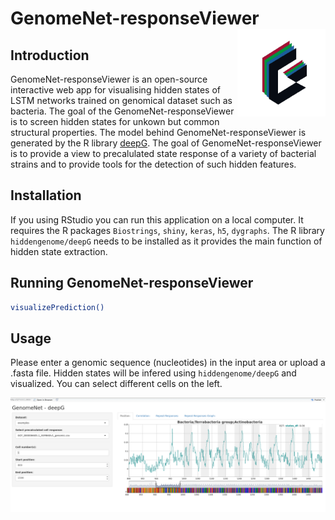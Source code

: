 # GenomeNet-responseViewer <img src="www/Logo.png" width="131px" height="140px" align="right" style="padding-left:10px;background-color:white;" />

## Introduction

GenomeNet-responseViewer is an open-source interactive web app for visualising hidden states of LSTM networks trained on genomical dataset such as bacteria. The goal of the GenomeNet-responseViewer is to screen hidden states for unkown but common structural properties. The model behind GenomeNet-responseViewer is generated by the R library [deepG](https://github.com/hiddengenome/deepG). The goal of GenomeNet-responseViewer is to provide a view to precalulated state response of a variety of bacterial strains and to provide tools for the detection of such hidden features.

## Installation

If you using RStudio you can run this application on a local computer. It requires the R packages `Biostrings`, `shiny`, `keras`, `h5`, `dygraphs`. The R library `hiddengenome/deepG` needs to be installed as it provides the main function of hidden state extraction. 


## Running GenomeNet-responseViewer

```bash
visualizePrediction()
```

## Usage

Please enter a genomic sequence (nucleotides) in the input area or upload a .fasta file. Hidden states will be infered using `hiddengenome/deepG` and visualized. You can select different cells on the left. 

![Web app](www/figure.png)

